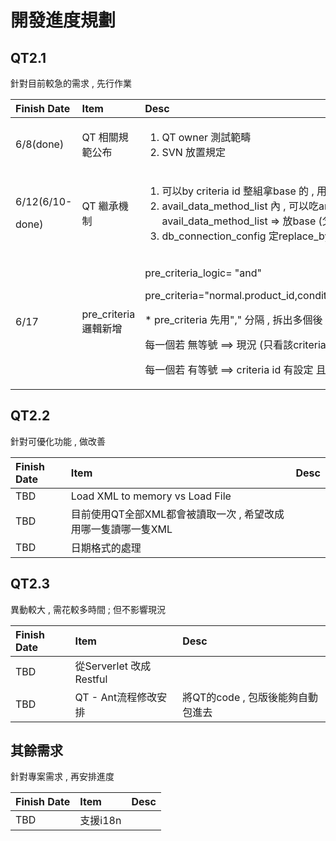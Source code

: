 # 開發進度規劃

## QT2.1

針對目前較急的需求 , 先行作業

<table>
  <thead>
    <tr>
      <th style="text-align:left">Finish Date</th>
      <th style="text-align:left">Item</th>
      <th style="text-align:left">Desc</th>
    </tr>
  </thead>
  <tbody>
    <tr>
      <td style="text-align:left">6/8(done)</td>
      <td style="text-align:left">QT &#x76F8;&#x95DC;&#x898F;&#x7BC4;&#x516C;&#x5E03;</td>
      <td style="text-align:left">
        <ol>
          <li>QT owner &#x6E2C;&#x8A66;&#x7BC4;&#x7587;</li>
          <li>SVN &#x653E;&#x7F6E;&#x898F;&#x5B9A;</li>
        </ol>
      </td>
    </tr>
    <tr>
      <td style="text-align:left">
        <p>6/12(6/10-</p>
        <p>done)</p>
      </td>
      <td style="text-align:left">QT &#x7E7C;&#x627F;&#x6A5F;&#x5236;</td>
      <td style="text-align:left">
        <p></p>
        <ol>
          <li>&#x53EF;&#x4EE5;by criteria id &#x6574;&#x7D44;&#x62FF;base &#x7684; ,
            &#x7528; replace_by_base=&quot;true&quot;</li>
          <li>avail_data_method_list &#x5167; , &#x53EF;&#x4EE5;&#x5403;arg map &#x7684;&#x8B8A;&#x6578;avail_data_method_list
            =&gt; &#x653E;base (&#x7236;) ; arg map &#x653E;&#x4E0A;&#x5C64;(&#x5152;&#x5B50;)</li>
          <li>db_connection_config &#x5B9A;replace_by_base</li>
        </ol>
      </td>
    </tr>
    <tr>
      <td style="text-align:left">6/17</td>
      <td style="text-align:left">pre_criteria &#x908F;&#x8F2F;&#x65B0;&#x589E;</td>
      <td style="text-align:left">
        <p>pre_criteria_logic= &quot;and&quot;</p>
        <p>pre_criteria=&quot;normal.product_id,condition_type=seleted_by_preprocess&quot;</p>
        <p>* pre_criteria &#x5148;&#x7528;&quot;,&quot; &#x5206;&#x9694; , &#x62C6;&#x51FA;&#x591A;&#x500B;&#x5F8C;
          ,</p>
        <p>&#x6BCF;&#x4E00;&#x500B;&#x82E5; &#x7121;&#x7B49;&#x865F; ==&gt; &#x73FE;&#x6CC1;
          (&#x53EA;&#x770B;&#x8A72;criteria id &#x6709;&#x8A2D;&#x5B9A; &#x5C31;pass</p>
        <p>&#x6BCF;&#x4E00;&#x500B;&#x82E5; &#x6709;&#x7B49;&#x865F; ==&gt; criteria
          id &#x6709;&#x8A2D;&#x5B9A; &#x4E14;&#x7B26;&#x5408; = &#x5F8C;&#x9762;&#x7684;value
          &#x624D;pass</p>
      </td>
    </tr>
  </tbody>
</table>

## QT2.2

針對可優化功能 , 做改善

| Finish Date | Item | Desc |
| :--- | :--- | :--- |
| TBD | Load XML to memory vs Load File |  |
| TBD | 目前使用QT全部XML都會被讀取一次 , 希望改成用哪一隻讀哪一隻XML |  |
| TBD | 日期格式的處理 |  |

## QT2.3

異動較大 , 需花較多時間 ; 但不影響現況

| Finish Date | Item | Desc |
| :--- | :--- | :--- |
| TBD | 從Serverlet 改成 Restful |  |
| TBD | QT - Ant流程修改安排  | 將QT的code , 包版後能夠自動包進去 |

## 其餘需求

針對專案需求 , 再安排進度

| Finish Date | Item | Desc |
| :--- | :--- | :--- |
| TBD | 支援i18n |  |

